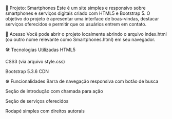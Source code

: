 📱 Projeto: Smartphones
Este é um site simples e responsivo sobre smartphones e serviços digitais criado com HTML5 e Bootstrap 5. O objetivo do projeto é apresentar uma interface de boas-vindas, destacar serviços oferecidos e permitir que os usuários entrem em contato.

🔗 Acesso
Você pode abrir o projeto localmente abrindo o arquivo index.html (ou outro nome relevante como Smartphones.html) em seu navegador.

🛠️ Tecnologias Utilizadas
HTML5

CSS3 (via arquivo style.css)

Bootstrap 5.3.6 CDN

⚙️ Funcionalidades
Barra de navegação responsiva com botão de busca

Seção de introdução com chamada para ação

Seção de serviços oferecidos

Rodapé simples com direitos autorais
